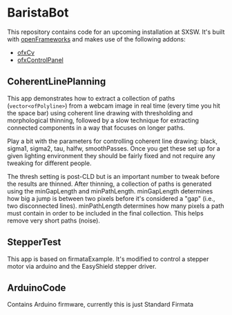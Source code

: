# BaristaBot

This repository contains code for an upcoming installation at SXSW. It's built with [openFrameworks](http://www.openframeworks.cc/) and makes use of the following addons:

* [ofxCv](https://github.com/kylemcdonald/ofxCv)
* [ofxControlPanel](https://github.com/kylemcdonald/ofxControlPanel)

## CoherentLinePlanning

This app demonstrates how to extract a collection of paths (`vector<ofPolyline>`) from a webcam image in real time (every time you hit the space bar) using coherent line drawing with thresholding and morphological thinning, followed by a slow technique for extracting connected components in a way that focuses on longer paths.

Play a bit with the parameters for controlling coherent line drawing: black, sigma1, sigma2, tau, halfw, smoothPasses. Once you get these set up for a given lighting environment they should be fairly fixed and not require any tweaking for different people.

The thresh setting is post-CLD but is an important number to tweak before the results are thinned. After thinning, a collection of paths is generated using the minGapLength and minPathLength. minGapLength determines how big a jump is between two pixels before it's considered a "gap" (i.e., two disconnected lines). minPathLength determines how many pixels a path must contain in order to be included in the final collection. This helps remove very short paths (noise).

## StepperTest

This app is based on firmataExample. It's modified to control a stepper motor via arduino and the EasyShield stepper driver. 

## ArduinoCode

Contains Arduino firmware, currently this is just Standard Firmata
